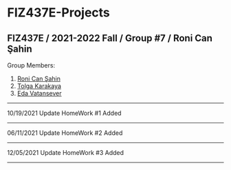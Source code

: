 # FIZ437E-Projects
FIZ437E / 2021-2022 Fall / Group #7 / Roni Can Şahin
---


Group Members:

1. [Roni Can Şahin](https://github.com/Ronican)
2. [Tolga Karakaya](https://github.com/karakayatolga)
3. [Eda Vatansever](https://github.com/edavsever)

---
10/19/2021 Update
  HomeWork #1 Added
  
---
06/11/2021 Update
  HomeWork #2 Added

---

12/05/2021 Update
  HomeWork #3 Added
  

---
